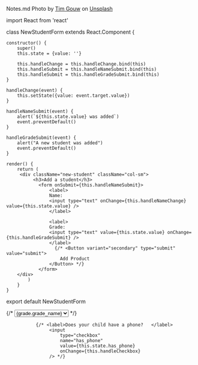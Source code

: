 Notes.md
Photo by <a href="https://unsplash.com/@punttim?utm_source=unsplash&utm_medium=referral&utm_content=creditCopyText">Tim Gouw</a> on <a href="https://unsplash.com/s/photos/children-phone?utm_source=unsplash&utm_medium=referral&utm_content=creditCopyText">Unsplash</a>
  

  import React from 'react'

class NewStudentForm extends React.Component {

    constructor() {
        super()
        this.state = {value: ''}

        this.handleChange = this.handleChange.bind(this)
        this.handleSubmit = this.handleNameSubmit.bind(this)
        this.handleSubmit = this.handleGradeSubmit.bind(this)
    }

    handleChange(event) {
        this.setState({value: event.target.value})
    }

    handleNameSubmit(event) {
        alert(`${this.state.value} was added`)
        event.preventDefault()
    }

    handleGradeSubmit(event) {
        alert("A new student was added")
        event.preventDefault()
    }

    render() {
        return (
         <div className="new-student" className="col-sm">
              <h3>Add a student</h3>
                <form onSubmit={this.handleNameSubmit}>
                    <label>
                    Name:
                    <input type="text" onChange={this.handleNameChange} value={this.state.value} />
                    </label>

                    <label>
                    Grade:
                    <input type="text" value={this.state.value} onChange={this.handleGradeSubmit} />
                    </label>
                      {/* <Button variant="secondary" type="submit" value="submit">
                        Add Product
                    </Button> */}
                </form>
        </div>
            )
        }
    }

export default NewStudentForm

 {/* <select>{
                 this.state.grades.map((grade) => {
                     return <option value={grade.id}>{grade.grade_name}</option>
                 })
              }</select> */}

               {/* <label>Does your child have a phone?   </label>
                    <input 
                        type="checkbox" 
                        name="has_phone"
                        value={this.state.has_phone} 
                        onChange={this.handleCheckbox}
                    /> */}